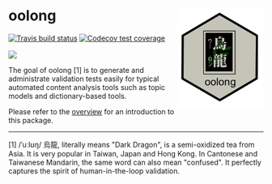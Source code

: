 
<!-- README.md is generated from README.Rmd. Please edit that file -->
oolong <img src="man/figures/oolong_logo.png" align="right" height="200" />
===========================================================================

<!-- badges: start -->
[![Travis build status](https://travis-ci.org/chainsawriot/oolong.svg?branch=master)](https://travis-ci.org/chainsawriot/oolong) [![Codecov test coverage](https://codecov.io/gh/chainsawriot/oolong/branch/master/graph/badge.svg)](https://codecov.io/gh/chainsawriot/oolong?branch=master) <!-- badges: end -->

<img src="man/figures/oolong_demo.gif" align="center" height="400" />

The goal of oolong [1] is to generate and administrate validation tests easily for typical automated content analysis tools such as topic models and dictionary-based tools.

Please refer to the [overview](overview_gh.md) for an introduction to this package.

------------------------------------------------------------------------

[1] /ˈuːlʊŋ/ 烏龍, literally means "Dark Dragon", is a semi-oxidized tea from Asia. It is very popular in Taiwan, Japan and Hong Kong. In Cantonese and Taiwanese Mandarin, the same word can also mean "confused". It perfectly captures the spirit of human-in-the-loop validation.
